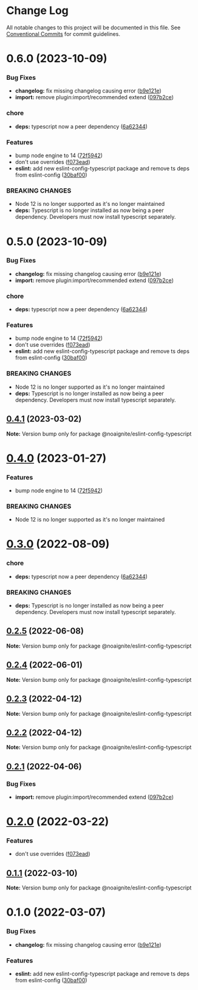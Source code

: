 # Change Log

All notable changes to this project will be documented in this file.
See [Conventional Commits](https://conventionalcommits.org) for commit guidelines.

# 0.6.0 (2023-10-09)


### Bug Fixes

* **changelog:** fix missing changelog causing error ([b9e121e](https://github.com/noaignite/accelerator/commit/b9e121e0e17189a693e08e42186fd98b247b36d7))
* **import:** remove plugin:import/recommended extend ([097b2ce](https://github.com/noaignite/accelerator/commit/097b2cebb504c2c05a3b678d54b4ecea9938273a))


### chore

* **deps:** typescript now a peer dependency ([6a62344](https://github.com/noaignite/accelerator/commit/6a62344e7fc8134d35adc917c86a21a4f2f9b685))


### Features

* bump node engine to 14 ([72f5942](https://github.com/noaignite/accelerator/commit/72f594247b275a60b45890efc06d43c1241c6b24))
* don't use overrides ([f073ead](https://github.com/noaignite/accelerator/commit/f073ead3523d9213b5e54d547b36a012ebdd390c))
* **eslint:** add new eslint-config-typescript package and remove ts deps from eslint-config ([30baf00](https://github.com/noaignite/accelerator/commit/30baf002a0b9fdb8a5f6cb4b6abf2d578aeab991))


### BREAKING CHANGES

* Node 12 is no longer supported as it's no longer maintained
* **deps:** Typescript is no longer installed as now being a peer dependency. Developers must
now install typescript separately.





# 0.5.0 (2023-10-09)


### Bug Fixes

* **changelog:** fix missing changelog causing error ([b9e121e](https://github.com/noaignite/accelerator/commit/b9e121e0e17189a693e08e42186fd98b247b36d7))
* **import:** remove plugin:import/recommended extend ([097b2ce](https://github.com/noaignite/accelerator/commit/097b2cebb504c2c05a3b678d54b4ecea9938273a))


### chore

* **deps:** typescript now a peer dependency ([6a62344](https://github.com/noaignite/accelerator/commit/6a62344e7fc8134d35adc917c86a21a4f2f9b685))


### Features

* bump node engine to 14 ([72f5942](https://github.com/noaignite/accelerator/commit/72f594247b275a60b45890efc06d43c1241c6b24))
* don't use overrides ([f073ead](https://github.com/noaignite/accelerator/commit/f073ead3523d9213b5e54d547b36a012ebdd390c))
* **eslint:** add new eslint-config-typescript package and remove ts deps from eslint-config ([30baf00](https://github.com/noaignite/accelerator/commit/30baf002a0b9fdb8a5f6cb4b6abf2d578aeab991))


### BREAKING CHANGES

* Node 12 is no longer supported as it's no longer maintained
* **deps:** Typescript is no longer installed as now being a peer dependency. Developers must
now install typescript separately.





## [0.4.1](https://github.com/noaignite/accelerator/compare/@noaignite/eslint-config-typescript@0.4.0...@noaignite/eslint-config-typescript@0.4.1) (2023-03-02)

**Note:** Version bump only for package @noaignite/eslint-config-typescript





# [0.4.0](https://github.com/noaignite/accelerator/compare/@noaignite/eslint-config-typescript@0.3.0...@noaignite/eslint-config-typescript@0.4.0) (2023-01-27)


### Features

* bump node engine to 14 ([72f5942](https://github.com/noaignite/accelerator/commit/72f594247b275a60b45890efc06d43c1241c6b24))


### BREAKING CHANGES

* Node 12 is no longer supported as it's no longer maintained





# [0.3.0](https://github.com/noaignite/accelerator/compare/@noaignite/eslint-config-typescript@0.2.5...@noaignite/eslint-config-typescript@0.3.0) (2022-08-09)


### chore

* **deps:** typescript now a peer dependency ([6a62344](https://github.com/noaignite/accelerator/commit/6a62344e7fc8134d35adc917c86a21a4f2f9b685))


### BREAKING CHANGES

* **deps:** Typescript is no longer installed as now being a peer dependency. Developers must
now install typescript separately.





## [0.2.5](https://github.com/noaignite/accelerator/compare/@noaignite/eslint-config-typescript@0.2.4...@noaignite/eslint-config-typescript@0.2.5) (2022-06-08)

**Note:** Version bump only for package @noaignite/eslint-config-typescript





## [0.2.4](https://github.com/noaignite/accelerator/compare/@noaignite/eslint-config-typescript@0.2.2...@noaignite/eslint-config-typescript@0.2.4) (2022-06-01)

**Note:** Version bump only for package @noaignite/eslint-config-typescript





## [0.2.3](https://github.com/noaignite/accelerator/compare/@noaignite/eslint-config-typescript@0.2.2...@noaignite/eslint-config-typescript@0.2.3) (2022-04-12)

**Note:** Version bump only for package @noaignite/eslint-config-typescript





## [0.2.2](https://github.com/noaignite/accelerator/compare/@noaignite/eslint-config-typescript@0.2.1...@noaignite/eslint-config-typescript@0.2.2) (2022-04-12)

**Note:** Version bump only for package @noaignite/eslint-config-typescript





## [0.2.1](https://github.com/noaignite/accelerator/compare/@noaignite/eslint-config-typescript@0.2.0...@noaignite/eslint-config-typescript@0.2.1) (2022-04-06)


### Bug Fixes

* **import:** remove plugin:import/recommended extend ([097b2ce](https://github.com/noaignite/accelerator/commit/097b2cebb504c2c05a3b678d54b4ecea9938273a))





# [0.2.0](https://github.com/noaignite/accelerator/compare/@noaignite/eslint-config-typescript@0.1.1...@noaignite/eslint-config-typescript@0.2.0) (2022-03-22)


### Features

* don't use overrides ([f073ead](https://github.com/noaignite/accelerator/commit/f073ead3523d9213b5e54d547b36a012ebdd390c))





## [0.1.1](https://github.com/noaignite/accelerator/compare/@noaignite/eslint-config-typescript@0.1.0...@noaignite/eslint-config-typescript@0.1.1) (2022-03-10)

**Note:** Version bump only for package @noaignite/eslint-config-typescript





# 0.1.0 (2022-03-07)


### Bug Fixes

* **changelog:** fix missing changelog causing error ([b9e121e](https://github.com/noaignite/accelerator/commit/b9e121e0e17189a693e08e42186fd98b247b36d7))


### Features

* **eslint:** add new eslint-config-typescript package and remove ts deps from eslint-config ([30baf00](https://github.com/noaignite/accelerator/commit/30baf002a0b9fdb8a5f6cb4b6abf2d578aeab991))

